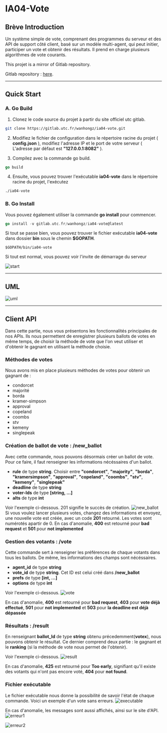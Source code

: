 # IA04-Vote

## Brève Introduction

Un système simple de vote, comprenant des programmes du serveur et des API de support côté client, basé sur un modèle multi-agent, qui peut initier, participer un vote et obtenir des résultats. Il prend en charge plusieurs algorithmes de vote courants.

This projet is a mirror of Gitlab repository.

Gitlab repository : [here](https://gitlab.utc.fr/wanhongz/ia04-vote).

---

## Quick Start

### A. Go Build

1. Clonez le code source du projet à partir du site officiel utc gitlab.

```bash
git clone https://gitlab.utc.fr/wanhongz/ia04-vote.git
```

2. Modifiez le fichier de configuration dans le répertoire racine du projet ( **config.json** ), modifiez l'adresse IP et le port de votre serveur ( L'adresse par défaut est **"127.0.0.1:8082"** ).

3. Compilez avec la commande go build.

```go
go build
```

4. Ensuite, vous pouvez trouver l'exécutable **ia04-vote** dans le répertoire racine du projet, l'exécutez

```bash
./ia04-vote
```



### B. Go Install

Vous pouvez également utiliser la commande **go install** pour commencer.

```go
go install -v gitlab.utc.fr/wanhongz/ia04-vote@latest
```

Si tout se passe bien, vous pouvez trouver le fichier exécutable **ia04-vote** dans dossier **bin** sous le chemin **$GOPATH**. 

````shell
$GOPATH/bin/ia04-vote
````



Si tout est normal, vous pouvez voir l'invite de démarrage du serveur

![start](./image/start.png)

---

## UML

![uml](./image/uml.jpg)

---

## Client API 
Dans cette partie, nous vous présentons les fonctionnalités principales de nos APIs. Ils nous permettent de enregistrer plusieurs ballots de votes en même temps, de choisir la méthode de vote que l'on veut utiliser et d'obtenir le gagnant en utilisant la méthode choisie.

### Méthodes de votes
Nous avons mis en place plusieurs méthodes de votes pour obtenir un gagnant de :
- condorcet 
- majorité
- borda
- kramer-simpson 
- approval
- copeland
- coombs
- stv
- kemeny
- singlepeak

### Création de ballot de vote : /new_ballot
Avec cette commande, nous pouvons désormais créer un ballot de vote. Pour ce faire, il faut renseigner les informations nécéssaires d'un ballot.
- **rule** de type **string**. Choisir entre **"condorcet"**, **"majority"**, **"borda"**, **"kramersimpson"**, **"approval"**, **"copeland"**, **"coombs"**, **"stv"**, **"kemeny"**, **"singlepeak"**
- **deadline** de type **string**
- **voter-Ids** de type **[string, ...]**
- **alts** de type **int**

Voir l'exemple ci-dessous. 201 signifie le succès de création.
![new_ballot](./image/new_ballot0.png)
Si vous voulez lancer plusieurs votes, changez des informations et envoyez, une nouvelle vote est créée, avec un code **201** retourné.
Les votes sont numérotés apartir de 0.
En cas d'anomalie, **400** est retourné pour **bad request** et **501** pour **not implemented**

### Gestion des votants : /vote
Cette commande sert à renseigner les préférences de chaque votants dans tous les ballots.
De même, les informations des champs sont nécéssaires.
- **agent_id** de type **string**
- **vote_id** de type **string**. Cet ID est celui créé dans **/new_ballot**
- **prefs** de type **[int, ...]**
- **options** de type **int**

Voir l'exemple ci-dessous.
![vote](./image/vote.png)

En cas d'anomalie, **400** est retourné pour **bad request**, **403** pour **vote déjà effectué**, **501** pour **not implemented** et **503** pour **la deadline est déjà dépassée**
### Résultats : /result
En renseignant **ballot_Id** de type **string** obtenu précedemment(**votex**), nous pouvons obtenir le résultat. Ce dernier comprend deux partie : le gagnant et le **ranking** (si la méthode de vote nous permet de l'obtenir).

Voir l'exemple ci-dessous.
![result](./image/result.png)

En cas d'anomalie, **425** est retourné pour **Too early**, signifiant qu'il existe des votants qui n'ont pas encore voté, **404** pour **not found**.

### Fichier exécutable
Le fichier exécutable nous donne la possibilité de savoir l'état de chaque commande. Voici un exemple d'un vote sans erreurs.
![executable](./image/executable.png)

En cas d'anomalie, les messages sont aussi affichés, ainsi sur le site d'API.
![erreur1](./image/erreur1.png)

![erreur2](./image/erreur2.png)

